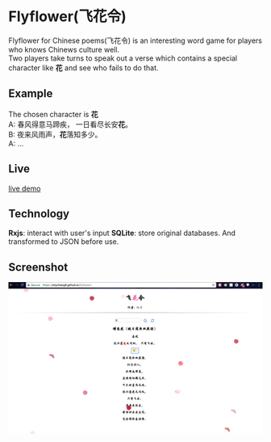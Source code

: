 # Flyflower(飞花令)
Flyflower for Chinese poems(飞花令) is an interesting word game for players who knows Chinews culture well.  
Two players take turns to speak out a verse which contains a special character like **花** and see who fails to do that.

## Example
The chosen character is **花**  
A: 春风得意马蹄疾， 一日看尽长安**花**。    
B: 夜来风雨声，**花**落知多少。  
A: ...

## Live
[live demo](https://xinyzhang9.github.io/flyflower/)

## Technology
**Rxjs**: interact with user's input
**SQLite**: store original databases. And transformed to JSON before use.  

## Screenshot
![alt tag](https://raw.githubusercontent.com/xinyzhang9/flyflower/master/screen.png)
